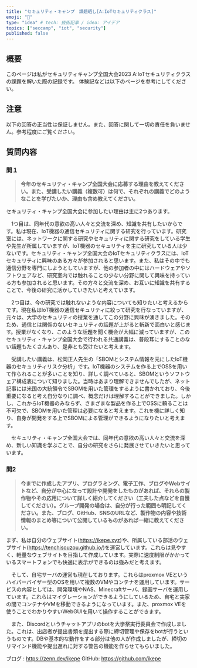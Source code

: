 ```yaml
---
title: "セキュリティ・キャンプ　課題晒し[A:IoTセキュリティクラス]"
emoji: "🐙"
type: "idea" # tech: 技術記事 / idea: アイデア
topics: ["seccamp", "iot", "security"]
published: false
---
```


## 概要
このページは私がセキュリティキャンプ全国大会2023 A:IoTセキュリティクラスの課題を解いた際の記録です。
体験記などは以下のページを参考にしてください。

## 注意
以下の回答の正当性は保証しません。また、回答に関して一切の責任を負いません。参考程度にご覧ください。


## 質問内容

### 問１
>**今年のセキュリティ・キャンプ全国大会に応募する理由を教えてください。また、受講したい講義（複数可）は何で、それぞれの講義でどのようなことを学びたいか、理由も含め教えてください。**

セキュリティ・キャンプ全国大会に参加したい理由は主に2つあります。

　1つ目は、同年代の意欲の高い人々と交流を深め、知識を共有したいからです。私は現在、IoT機器の通信セキュリティに関する研究を行っています。研究室には、ネットワークに関する研究やセキュリティに関する研究をしている学生や先生が所属していますが、IoT機器のセキュリティを主に研究している人は少ないです。セキュリティ・キャンプ全国大会のIoTセキュリティクラスには、IoTセキュリティに興味のある方々が参加されると思います。また、私はその中でも通信分野を専門にしようとしていますが、他の参加者の中にはハードウェアやソフトウェアなど、研究室内では触れることの少ない分野に関して興味を持っている方も参加されると思います。その方々と交流を深め、お互いに知識を共有することで、今後の研究に活かしていきたいと考えています。

　2つ目は、今の研究では触れないような内容についても知りたいと考えるからです。現在私はIoT機器の通信セキュリティに絞って研究を行なっていますが、元々は、大学のセキュリティの授業を通してこの分野に興味が湧きました。そのため、通信とは関係のないセキュリティの話題が上がると斬新で面白いと感じます。授業がなくなり、このような話題を聞く機会が大幅に減っていますが、このセキュリティ・キャンプ全国大会で行われる共通講義は、普段耳にすることのない話題もたくさんあり、是非とも受けたいと考えます。

　受講したい講義は、松岡正人先生の「SBOMとシステム情報を元にしたIoT機器のセキュリティリスク分析」です。IoT機器のシステムを作る上でOSSを用いて作られることが多いことを知り、詳しく調べていると、SBOMというソフトウェア構成表について知りました。当時はあまり理解できませんでしたが、ネット記事には米国の大統領令でSBOMを用いた管理をするように書かれており、今後重要になると考え自分なりに調べ、概念だけは理解することができました。しかし、これからIoT機器のみならず、さまざまな製品を作る上でOSSに頼ることは不可欠で、SBOMを用いた管理は必要になると考えます。これを機に詳しく知り、自身が開発をする上でSBOMによる管理ができるようになりたいと考えます。

　セキュリティ・キャンプ全国大会では、同年代の意欲の高い人々と交流を深め、新しい知識を学ぶことで、自分の研究をさらに発展させていきたいと思っています。

### 問2
>**今までに作成したアプリ、プログラミング、電子工作、ブログやWebサイトなど、自分が中心になって設計や開発をしたものがあれば、それらの製作物やその応用について詳しく紹介してください（工夫した点などを自慢してください）。グループ開発の場合は、自分が行った範囲も明記してください。また、ブログ、GitHub、SNSのURLなど、製作物の内容や技術情報のまとめ等について公開しているものがあれば一緒に教えてください。**

まず、私は自分のウェブサイト(https://ikepe.xyz)や、所属している部活のウェブサイト(https://tenchisouzou.github.io/)を運営しています。これらは見やすく、軽量なウェブサイトを目指して作成しています。実際に速度制限がかかっているスマートフォンでも快適に表示ができるのは強みだと考えます。

　そして、自宅サーバの運営も現在しております。これらはproxmox VEというハイパーバイザー型のOSを用いて複数のVMやコンテナを運用しています。サービスの内容としては、開発環境やNAS、Minecraftサーバ、録画サーバを運用しています。これらはマイグレーションができるようにしているため、自宅と実家の間でコンテナやVMを移動できるようになっています。また、proxmox VEを使うことでわかりやすいWebGUIを用いて操作することができます。

　また、Discordというチャットアプリのbotを大学祭実行委員会で作成しました。これは、出店者が提出書類を提出する際に締切管理や保存をbotが行うというものです。DBや基本的な動作をする部分は他の人が作成しましたが、締切のリマインド機能や提出遅れに対する警告の機能を作らせてもらいました。

ブログ : https://zenn.dev/ikepe
GitHub: https://github.com/ikepe